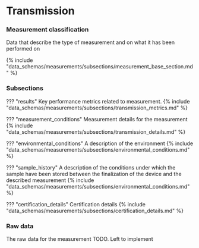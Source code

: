 # Transmission

### Measurement classification
Data that describe the type of measurement and on what it has been performed on

{% include "data_schemas/measurements/subsections/measurement_base_section.md" %}

### Subsections
<!-- ### Results -->


??? "results"
    Key performance metrics related to measurement.
    {% include "data_schemas/measurements/subsections/transmission_metrics.md" %}    

<!-- ### Measurement conditions -->
??? "measurement_conditions"
    Measurement details for the measurement
    {% include "data_schemas/measurements/subsections/transmission_details.md" %}    

<!-- ### Environmental conditions -->
??? "environmental_conditions"
    A description of the environment
    {% include "data_schemas/measurements/subsections/environmental_conditions.md" %}

<!-- ### Sample History -->
??? "sample_history"
    A description of the conditions under which the sample have been stored between the finalization of the device and the described measurement
    {% include "data_schemas/measurements/subsections/environmental_conditions.md" %}

<!-- ### Certification details -->
??? "certification_details"
    Certification details
    {% include "data_schemas/measurements/subsections/certification_details.md" %}     

### Raw data
The raw data for the measurement
TODO. Left to implement    